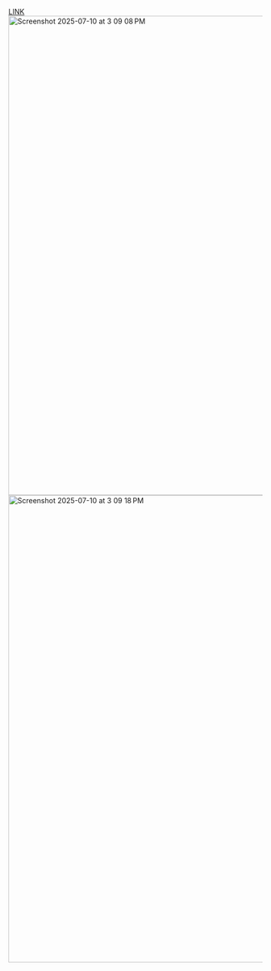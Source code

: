 
[LINK](https://uladl.github.io/5days5projectsDAY1/)
<img width="1046" height="951" alt="Screenshot 2025-07-10 at 3 09 08 PM" src="https://github.com/user-attachments/assets/f5b0147d-8212-4823-b6c4-211184b91ed5" />
<img width="1015" height="927" alt="Screenshot 2025-07-10 at 3 09 18 PM" src="https://github.com/user-attachments/assets/b67b4ba7-ff5b-4f76-a7be-a53407460e30" />
